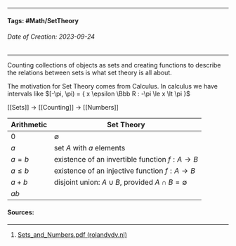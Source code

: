__________________________________________________________________________
#### **Tags:** #Math/SetTheory 
###### *Date of Creation: 2023-09-24*
__________________________________________________________________________

Counting collections of objects as sets and creating functions to describe the relations between sets is what set theory is all about.

The motivation for Set Theory comes from Calculus. In calculus we have intervals like $[-\pi, \pi) = { x \epsilon \Bbb R : -\pi \le x \lt \pi }$

[[Sets]] -> [[Counting]] -> [[Numbers]]

| Arithmetic | Set Theory |
| -----------| -----------|
| $0$ | $\emptyset$ |
| $a$ | set $A$ with $a$ elements |
| $a = b$| existence of an invertible function $f:A \rightarrow B$ |
| $a \le b$ | existence of an injective function $f:A \rightarrow B$ |
| $a + b$ | disjoint union: $A \cup B$, provided $A \cap B = \emptyset$ |
| $a  b$


#### Sources:
__________________________________________________________________________
1. [Sets_and_Numbers.pdf (rolandvdv.nl)](https://www.rolandvdv.nl/Sets_and_Numbers.pdf)
